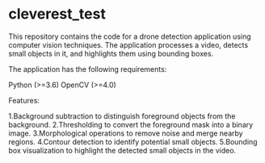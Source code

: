 # cleverest_test

This repository contains the code for a drone detection application using computer vision techniques. 
The application processes a video, detects small objects in it, and highlights them using bounding boxes.

The application has the following requirements:

Python (>=3.6)
OpenCV (>=4.0)

Features:


1.Background subtraction to distinguish foreground objects from the background.
2.Thresholding to convert the foreground mask into a binary image.
3.Morphological operations to remove noise and merge nearby regions.
4.Contour detection to identify potential small objects.
5.Bounding box visualization to highlight the detected small objects in the video.
